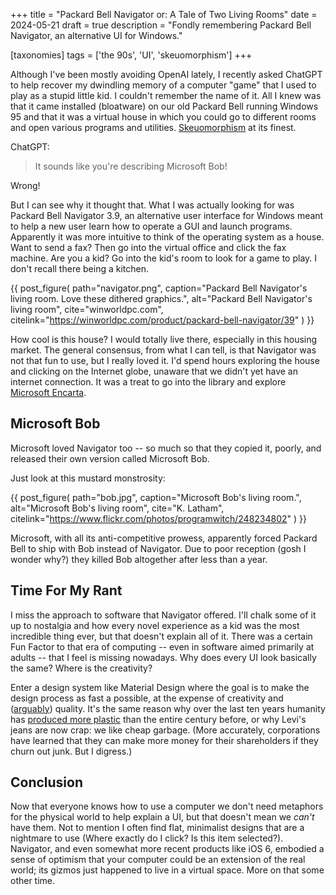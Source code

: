 +++
title = "Packard Bell Navigator or: A Tale of Two Living Rooms"
date = 2024-05-21
draft = true
description = "Fondly remembering Packard Bell Navigator, an alternative UI for Windows."

[taxonomies]
tags = ['the 90s', 'UI', 'skeuomorphism']
+++

Although I've been mostly avoiding OpenAI lately, I recently asked ChatGPT to
help recover my dwindling memory of a computer "game" that I used to play as a
stupid little kid. I couldn't remember the name of it. All I knew was that it
came installed (bloatware) on our old Packard Bell running Windows 95 and that
it was a virtual house in which you could go to different rooms and open various
programs and utilities.
[Skeuomorphism](https://www.interaction-design.org/literature/topics/skeuomorphism)
at its finest.

ChatGPT:

> It sounds like you're describing Microsoft Bob!

Wrong!

But I can see why it thought that. What I was actually looking for was Packard
Bell Navigator 3.9, an alternative user interface for Windows meant to help a
new user learn how to operate a GUI and launch programs. Apparently it was more
intuitive to think of the operating system as a house. Want to send a fax? Then
go into the virtual office and click the fax machine. Are you a kid? Go into the
kid's room to look for a game to play. I don't recall there being a kitchen.

{{ post_figure(
  path="navigator.png",
  caption="Packard Bell Navigator's living room. Love these dithered graphics.",
  alt="Packard Bell Navigator's living room",
  cite="winworldpc.com",
  citelink="https://winworldpc.com/product/packard-bell-navigator/39"
) }}

How cool is this house? I would totally live there, especially in this housing
market. The general consensus, from what I can tell, is that Navigator was not
that fun to use, but I really loved it. I'd spend hours exploring the house and
clicking on the Internet globe, unaware that we didn't yet have an internet
connection. It was a treat to go into the library and explore [Microsoft
Encarta](https://youtu.be/4hoGKOe2xyc?feature=shared).

## Microsoft Bob

Microsoft loved Navigator too -- so much so that they copied it, poorly, and
released their own version called Microsoft Bob.

Just look at this mustard monstrosity:

{{ post_figure(
  path="bob.jpg",
  caption="Microsoft Bob's living room.",
  alt="Microsoft Bob's living room",
  cite="K. Latham",
  citelink="https://www.flickr.com/photos/programwitch/248234802"
) }}

Microsoft, with all its anti-competitive prowess, apparently forced Packard Bell
to ship with Bob instead of Navigator. Due to poor reception (gosh I wonder
why?) they killed Bob altogether after less than a year.

## Time For My Rant

I miss the approach to software that Navigator offered. I'll chalk some of it up
to nostalgia and how every novel experience as a kid was the most incredible
thing ever, but that doesn't explain all of it. There was a certain Fun Factor
to that era of computing -- even in software aimed primarily at adults -- that I
feel is missing nowadays. Why does every UI look basically the same? Where is
the creativity?

Enter a design system like Material Design where the goal is to make the design
process as fast a possible, at the expense of creativity and
([arguably](https://news.ycombinator.com/item?id=22481602)) quality. It's the
same reason why over the last ten years humanity has [produced more
plastic](https://plasticoceans.org/the-facts/) than the entire century before,
or why Levi's jeans are now crap: we like cheap garbage. (More accurately,
corporations have learned that they can make more money for their shareholders
if they churn out junk. But I digress.)

## Conclusion

Now that everyone knows how to use a computer we don't need metaphors for the
physical world to help explain a UI, but that doesn't mean we _can't_ have them.
Not to mention I often find flat, minimalist designs that are a nightmare to use
(Where exactly do I click? Is this item selected?). Navigator, and even somewhat
more recent products like iOS 6, embodied a sense of optimism that your computer
could be an extension of the real world; its gizmos just happened to live in a
virtual space. More on that some other time.
